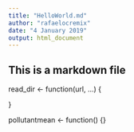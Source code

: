 ```yaml
---
title: "HelloWorld.md"
author: "rafaelocremix"
date: "4 January 2019"
output: html_document
---
```


## This is a markdown file



read_dir <- function(url, ...) {
  
  }

pollutantmean <- function() {}